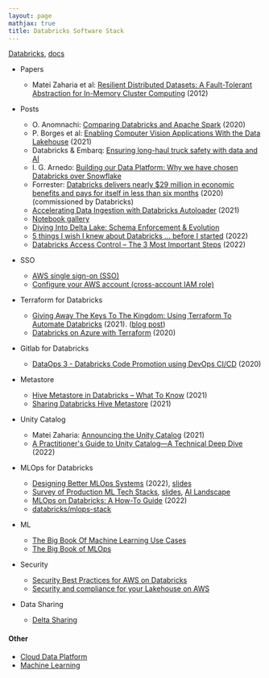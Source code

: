 ```yaml
---
layout: page
mathjax: true
title: Databricks Software Stack
---
```


[Databricks](https://databricks.com/), [docs](https://docs.databricks.com/applications/machine-learning/index.html#databricks-machine-learning-overview)

* Papers
  * Matei Zaharia et al: [Resilient Distributed Datasets: A Fault-Tolerant Abstraction for In-Memory Cluster Computing](https://www.usenix.org/system/files/conference/nsdi12/nsdi12-final138.pdf) (2012)
* Posts
  * O. Anomnachi: [Comparing Databricks and Apache Spark](https://blog.anant.us/comparing-databricks-and-apache-spark/) (2020)
  * P. Borges et al: [Enabling Computer Vision Applications With the Data Lakehouse](https://databricks.com/blog/2021/12/17/enabling-computer-vision-applications-with-the-data-lakehouse.html) (2021)
  * Databricks & Embarq: [Ensuring long-haul truck safety with data and AI](https://databricks.com/customers/embark-trucks)
  * I. G. Arnedo: [Building our Data Platform: Why we have chosen Databricks over Snowflake](https://blog.denexus.io/databricks)
  * Forrester: [Databricks delivers nearly $29 million in economic benefits and pays for itself in less than six months](https://databricks.com/blog/2020/04/28/new-study-databricks-delivers-nearly-29-million-in-economic-benefits-and-pays-for-itself-in-less-than-six-months.html) (2020) (commissioned by Databricks)
  * [Accelerating Data Ingestion with Databricks Autoloader](https://www.youtube.com/watch?v=8a38Fv9cpd8) (2021)
  * [Notebook gallery](https://databricks.com/discover/notebook-gallery)
  * [Diving Into Delta Lake: Schema Enforcement & Evolution](https://databricks.com/blog/2019/09/24/diving-into-delta-lake-schema-enforcement-evolution.html)
  * [5 things I wish I knew about Databricks … before I started](https://www.confessionsofadataguy.com/5-things-i-wish-i-knew-about-databricks-before-i-started/) (2022)
  * [Databricks Access Control – The 3 Most Important Steps](https://www.confessionsofadataguy.com/databricks-access-control-the-3-most-important-steps/) (2022)

* SSO
  * [AWS single sign-on (SSO)](https://docs.databricks.com/administration-guide/users-groups/single-sign-on/aws.html)
  * [Configure your AWS account (cross-account IAM role)](https://docs.databricks.com/administration-guide/account-settings/aws-accounts.html)

* Terraform for Databricks
  * [Giving Away The Keys To The Kingdom: Using Terraform To Automate Databricks](https://www.youtube.com/watch?v=h8LrVmb4W2Q) (2021). ([blog post](https://tech.scribd.com/blog/2021/automate-databricks-with-terraform.html))
  * [Databricks on Azure with Terraform](https://www.youtube.com/watch?v=xkoaqa8kg6k) (2020)

* Gitlab for Databricks
  * [DataOps 3 - Databricks Code Promotion using DevOps CI/CD](https://www.youtube.com/watch?v=R7tJZelEt-Q) (2020)

* Metastore
  * [Hive Metastore in Databricks – What To Know](https://www.confessionsofadataguy.com/hive-metastore-in-databricks-what-to-know/) (2021)
  * [Sharing Databricks Hive Metastore](https://cprosenjit.medium.com/sharing-databricks-hive-metastore-fb87727e2260) (2021)

* Unity Catalog
  * Matei Zaharia: [Announcing the Unity Catalog](https://www.youtube.com/watch?v=aRMfxPZxnfc) (2021)
  * [A Practitioner's Guide to Unity Catalog—A Technical Deep Dive](https://www.youtube.com/watch?v=ibvG-pYKl8U) (2022)

* MLOps for Databricks
  * [Designing Better MLOps Systems](https://www.databricks.com/dataaisummit/session/designing-better-mlops-systems) (2022), [slides](https://microsites.databricks.com/sites/default/files/2022-07/Designing-Better-MLOps-Systems.pdf?_gl=1*1myflh0*_gcl_aw*R0NMLjE2NTcxMzE0NTYuQ2owS0NRanc1WlNXQmhDVkFSSXNBTEVSQ3Z4bDA2OUtDWTFoUXYtMEFNV2JSbUYtR3ZDSnNmQ1B3c2tRTWRrMU91X05yb1RtRWtDOG42c2FBbDVtRUFMd193Y0I.&_ga=2.96278300.1630202592.1661188524-1006779420.1638806500)
  * [Survey of Production ML Tech Stacks](https://www.databricks.com/dataaisummit/session/survey-production-ml-tech-stacks), [slides](https://microsites.databricks.com/sites/default/files/2022-07/Survey-of-Production-ML-Tech-Stacks.pdf?_gl=1*41h2pk*_gcl_aw*R0NMLjE2NTcxMzE0NTYuQ2owS0NRanc1WlNXQmhDVkFSSXNBTEVSQ3Z4bDA2OUtDWTFoUXYtMEFNV2JSbUYtR3ZDSnNmQ1B3c2tRTWRrMU91X05yb1RtRWtDOG42c2FBbDVtRUFMd193Y0I.&_ga=2.59111981.1630202592.1661188524-1006779420.1638806500), [AI Landscape](https://ai-infrastructure.org/wp-content/uploads/2022/05/AIIA-Landscape-May-2022.pdf)
  * [MLOps on Databricks: A How-To Guide](https://www.youtube.com/watch?v=JApPzAnbfPI) (2022)
  * [databricks/mlops-stack](https://github.com/databricks/mlops-stack)

* ML
  * [The Big Book Of Machine Learning Use Cases](https://www.databricks.com/explore/data-science-machine-learning/big-book-of-ml)
  * [The Big Book of MLOps](https://www.databricks.com/explore/data-science-machine-learning/big-book-of-MLOps)

* Security
  * [Security Best Practices for AWS on Databricks](https://www.databricks.com/blog/2021/05/24/security-best-practices-for-aws-on-databricks.html)
  * [Security and compliance for your Lakehouse on AWS](https://www.databricks.com/product/aws/security-and-compliance)

* Data Sharing
  * [Delta Sharing](https://www.youtube.com/embed/HQRusxdkwFo)

#### Other
* [Cloud Data Platform](../cloud_data_platform.md)
* [Machine Learning](../machine_learning.md)


